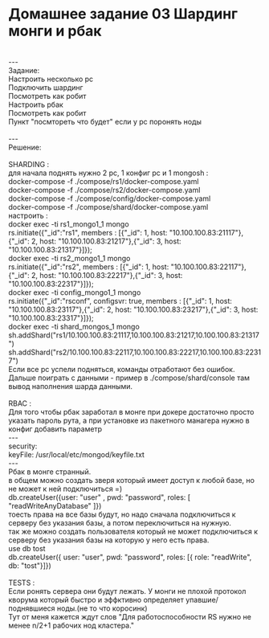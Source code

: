 # Домашнее задание 03 Шардинг монги и рбак <br/>
<br/>
---
<br/>
Задание:  <br/>
Настроить несколько рс<br/>
Подключить шардинг<br/>
Посмотреть как робит<br/>
Настроить рбак<br/>
Посмотреть как робит<br/>
Пункт "посмтореть что будет" если у рс поронять ноды<br/>
<br/>
--- 
<br/>
Решение: <br/>
<br/>
SHARDING :<br/>
для начала поднять нужно 2 рс, 1 конфиг рс и 1 mongosh : <br/>
docker-compose -f ./compose/rs1/docker-compose.yaml <br/>
docker-compose -f ./compose/rs2/docker-compose.yaml<br/>
docker-compose -f ./compose/config/docker-compose.yaml<br/>
docker-compose -f ./compose/shard/docker-compose.yaml<br/>
настроить : <br/>
docker exec -ti rs1_mongo1_1 mongo <br/>
rs.initiate({"_id":"rs1", members : [{"_id": 1, host: "10.100.100.83:21117"},{"_id": 2, host: "10.100.100.83:21217"},{"_id": 3, host: "10.100.100.83:21317"}]});<br/>
docker exec -ti rs2_mongo1_1 mongo<br/>
rs.initiate({"_id":"rs2", members : [{"_id": 1, host: "10.100.100.83:22117"},{"_id": 2, host: "10.100.100.83:22217"},{"_id": 3, host: "10.100.100.83:22317"}]});<br/>
docker exec -ti config_mongo1_1 mongo<br/>
rs.initiate({"_id":"rsconf", configsvr: true, members : [{"_id": 1, host: "10.100.100.83:23117"},{"_id": 2, host: "10.100.100.83:23217"},{"_id": 3, host: "10.100.100.83:23317"}]});<br/>
docker exec -ti shard_mongos_1 mongo<br/>
sh.addShard("rs1/10.100.100.83:21117,10.100.100.83:21217,10.100.100.83:21317")<br/>
sh.addShard("rs2/10.100.100.83:22117,10.100.100.83:22217,10.100.100.83:22317")<br/>
Если все рс успели подняться, команды отработают без ошибок. <br/>
Дальше поиграть с данными - пример в ./compose/shard/console там вывод наполнения шарда данными. <br/>
<br/>
RBAC : <br/>
Для того чтобы рбак заработал в монге при докере достаточно просто указать пароль рута, а при установке из пакетного манагера нужно в конфиг добавить параметр <br/>
---<br/>
security:<br/>
  keyFile: /usr/local/etc/mongod/keyfile.txt<br/>
---<br/>
Рбак в монге странный. <br/>
в общем можно создать зверя который имеет доступ к любой базе, но не может к ней подключиться =) <br/>
db.createUser({user: "user" , pwd: "password", roles: [  "readWriteAnyDatabase" ]}) <br/>
тоесть права на все базы будут, но надо сначала подключиться к серверу без указания базы, а потом переключиться на нужную.<br/> 
так же можно создать пользователя который не может подключиться к серверу без указания базы на которую у него есть права. <br/>
use db tost <br/>
db.createUser({ user: "user", pwd: "password", roles: [{ role: "readWrite", db: "tost"}]})<br/>
<br/>
TESTS : <br/>
Если ронять сервера они будут лежать. У монги не плохой протокол кворума который быстро и эффктивно определяет упавшие/поднявшиеся ноды.(не то что коросинк)<br/>
Тут от меня кажется ждут слов "Для работоспособности RS нужно не менее n/2+1 рабочих нод кластера."<br/>